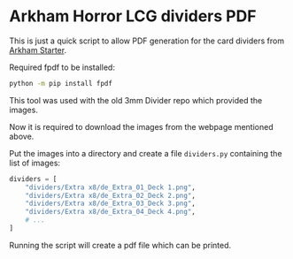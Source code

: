# Arkham Horror LCG dividers PDF

This is just a quick script
to allow PDF generation
for the card dividers
from [Arkham Starter](https://arkham-starter.com/divider).

Required fpdf to be installed:

```sh
python -m pip install fpdf
```

This tool was used
with the old 3mm Divider repo
which provided the images.

Now it is required
to download the images
from the webpage
mentioned above.

Put the images into a directory
and create a file `dividers.py`
containing the list of images:

```python
dividers = [
    "dividers/Extra x8/de_Extra_01_Deck 1.png",
    "dividers/Extra x8/de_Extra_02_Deck 2.png",
    "dividers/Extra x8/de_Extra_03_Deck 3.png",
    "dividers/Extra x8/de_Extra_04_Deck 4.png",
    # ...
]
```

Running the script
will create a pdf file
which can be printed.
